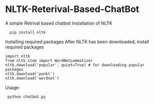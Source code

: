 # NLTK-Reterival-Based-ChatBot
A simple Retrival based chatbot
Installation of NLTK
 
 
      pip install nltk

Installing required packages
After NLTK has been downloaded, install required packages


    import nltk
    from nltk.stem import WordNetLemmatizer
    nltk.download('popular', quiet=True) # for downloading popular packages
    nltk.download('punkt') 
    nltk.download('wordnet') 
Usage:
     
     python chatbot.py
